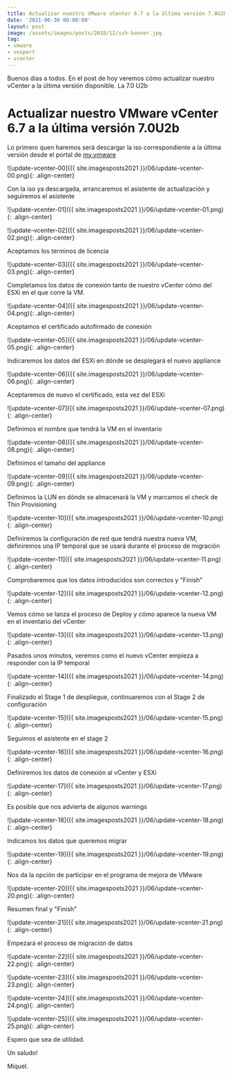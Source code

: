 ```yaml
---
title: Actualizar nuestro VMware vCenter 6.7 a la última versión 7.0U2b
date: '2021-06-30 00:00:00'
layout: post
image: /assets/images/posts/2018/12/ssh-banner.jpg
tag:
- vmware
- vexpert
- vcenter
---
```


Buenos dias a todos. En el post de hoy veremos cómo actualizar nuestro vCenter a la última versión disponible. La 7.0 U2b

# Actualizar nuestro VMware vCenter 6.7 a la última versión 7.0U2b

Lo primero quen haremos será descargar la iso correspondiente a la última versión desde el portal de [my.vmware](my.vmware.com)

![update-vcenter-00]({{ site.imagesposts2021 }}/06/update-vcenter-00.png){: .align-center}

Con la iso ya descargada, arrancaremos el asistente de actualización y seguiremos el asistente

![update-vcenter-01]({{ site.imagesposts2021 }}/06/update-vcenter-01.png){: .align-center}

![update-vcenter-02]({{ site.imagesposts2021 }}/06/update-vcenter-02.png){: .align-center}

Aceptamos los terminos de licencia

![update-vcenter-03]({{ site.imagesposts2021 }}/06/update-vcenter-03.png){: .align-center}

Completamos los datos de conexión tanto de nuestro vCenter cómo del ESXi en el que corre la VM.

![update-vcenter-04]({{ site.imagesposts2021 }}/06/update-vcenter-04.png){: .align-center}

Aceptamos el certificado autofirmado de conexión

![update-vcenter-05]({{ site.imagesposts2021 }}/06/update-vcenter-05.png){: .align-center}

Indicaremos los datos del ESXi en dónde se desplegará el nuevo appliance

![update-vcenter-06]({{ site.imagesposts2021 }}/06/update-vcenter-06.png){: .align-center}

Aceptaremos de nuevo el certificado, esta vez del ESXi

![update-vcenter-07]({{ site.imagesposts2021 }}/06/update-vcenter-07.png){: .align-center}

Definimos el nombre que tendrá la VM en el inventario

![update-vcenter-08]({{ site.imagesposts2021 }}/06/update-vcenter-08.png){: .align-center}

Definimos el tamaño del appliance

![update-vcenter-09]({{ site.imagesposts2021 }}/06/update-vcenter-09.png){: .align-center}

Definimos la LUN en dónde se almacenará la VM y marcamos el check de Thin Provisioning

![update-vcenter-10]({{ site.imagesposts2021 }}/06/update-vcenter-10.png){: .align-center}

Definiremos la configuración de red que tendrá nuestra nueva VM, definiremos una IP temporal que se usará durante el proceso de migración

![update-vcenter-11]({{ site.imagesposts2021 }}/06/update-vcenter-11.png){: .align-center}

Comprobaremos que los datos introducidos son correctos y "Finish"

![update-vcenter-12]({{ site.imagesposts2021 }}/06/update-vcenter-12.png){: .align-center}

Vemos cómo se lanza el proceso de Deploy y cómo aparece la nueva VM en el inventario del vCenter

![update-vcenter-13]({{ site.imagesposts2021 }}/06/update-vcenter-13.png){: .align-center}

Pasados unos minutos, veremos como el nuevo vCenter empieza a responder con la IP temporal

![update-vcenter-14]({{ site.imagesposts2021 }}/06/update-vcenter-14.png){: .align-center}

Finalizado el Stage 1 de despliegue, continuaremos con el Stage 2 de configuración

![update-vcenter-15]({{ site.imagesposts2021 }}/06/update-vcenter-15.png){: .align-center}

Seguimos el asistente en el stage 2

![update-vcenter-16]({{ site.imagesposts2021 }}/06/update-vcenter-16.png){: .align-center}

Definiremos los datos de conexión al vCenter y ESXi

![update-vcenter-17]({{ site.imagesposts2021 }}/06/update-vcenter-17.png){: .align-center}

Es posible que nos advierta de algunos warnings

![update-vcenter-18]({{ site.imagesposts2021 }}/06/update-vcenter-18.png){: .align-center}

Indicamos los datos que queremos migrar

![update-vcenter-19]({{ site.imagesposts2021 }}/06/update-vcenter-19.png){: .align-center}

Nos da la opción de participar en el programa de mejora de VMware

![update-vcenter-20]({{ site.imagesposts2021 }}/06/update-vcenter-20.png){: .align-center}

Resumen final y "Finish"

![update-vcenter-21]({{ site.imagesposts2021 }}/06/update-vcenter-21.png){: .align-center}

Empezará el proceso de migración de datos

![update-vcenter-22]({{ site.imagesposts2021 }}/06/update-vcenter-22.png){: .align-center}

![update-vcenter-23]({{ site.imagesposts2021 }}/06/update-vcenter-23.png){: .align-center}

![update-vcenter-24]({{ site.imagesposts2021 }}/06/update-vcenter-24.png){: .align-center}

![update-vcenter-25]({{ site.imagesposts2021 }}/06/update-vcenter-25.png){: .align-center}

Espero que sea de utilidad.

Un saludo!

Miquel.





